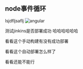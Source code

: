 ## node事件循环
lsjdfljsaflj
![angular](/angular.png)

测试jinkins是否部署成功  哈哈哈哈哈哈

看看这个手动构建有没有成功部署

看看这个自动部署怎么样了

看看还能不能行